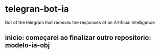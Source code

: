 # telegran-bot-ia
Bot of the telegram that receives the responses of an Artificial Intelligence

## inicio: começarei ao finalizar outro repositorio: modelo-ia-obj

